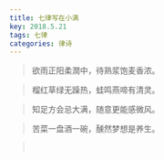 ```yaml
---
title: 七律写在小满
key: 2018.5.21
tags: 七律
categories: 律诗
---
```


<blockquote class="blockquote-center">欲雨正阳柔潤中，待熟浆饱麦香浓。
</blockquote>
<blockquote class="blockquote-center">榴红草绿无躁热，蛙鸣燕啼有清灵。
</blockquote>
<blockquote class="blockquote-center">知足方会忌大满，随意更能感微风。
</blockquote>
<blockquote class="blockquote-center">苦菜一盘酒一碗，醺然梦想是养生。
</blockquote>
<blockquote class="blockquote-center"></br>
</blockquote>
